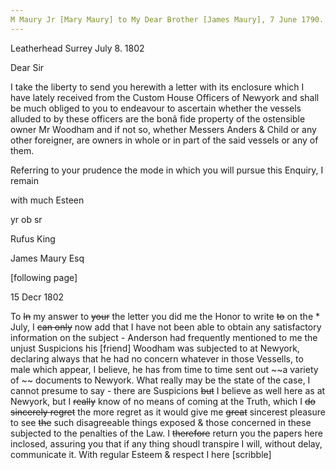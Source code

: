 ```yaml
---
M Maury Jr [Mary Maury] to My Dear Brother [James Maury], 7 June 1790. Maury Family Papers, Special Collections Research Center, Swem Library, College of William and Mary. Box 1, Images 113-115
---
```


Leatherhead Surrey July 8. 1802

Dear Sir

I take the liberty to send you herewith a letter with its enclosure which I have lately received from the Custom House Officers of Newyork and shall be much obliged to you to endeavour to ascertain whether the vessels alluded to by these officers are the bonâ fide property of the ostensible owner Mr Woodham and if not so, whether Messers Anders & Child or any other foreigner, are owners in whole or in part of the said vessels or any of them. 

Referring to your prudence the mode in which you will pursue this Enquiry, I remain

with much Esteen

yr ob sr 

Rufus King

James Maury Esq

[following page]

15 Decr 1802

To ~~In~~ my answer to ~~your~~ the letter you did me the Honor to write ~~to~~ on the * July, I ~~can only~~ now add that I have not been able to obtain any satisfactory information on the subject - Anderson had frequently mentioned to me the unjust Suspicions his [friend] Woodham was subjected to at Newyork, declaring always that he had no concern whatever in those Vessells, to male which appear, I believe, he has from time to time sent out ~~a variety of ~~ documents to Newyork. What really may be the state of the case, I cannot presume to say - there are Suspicions ~~but~~ I believe as well here as at Newyork, but I ~~really~~ know of no means of coming at the Truth, which I ~~do sincerely regret~~ the more regret as it would give me  ~~great~~ sincerest pleasure to see ~~the~~ such disagreeable things exposed & those concerned in these subjected to the penalties of the Law. I ~~therefore~~ return you the papers here inclosed, assuring you that if any thing shoudl transpire I will, without delay, communicate it. With regular Esteem & respect I here [scribble]